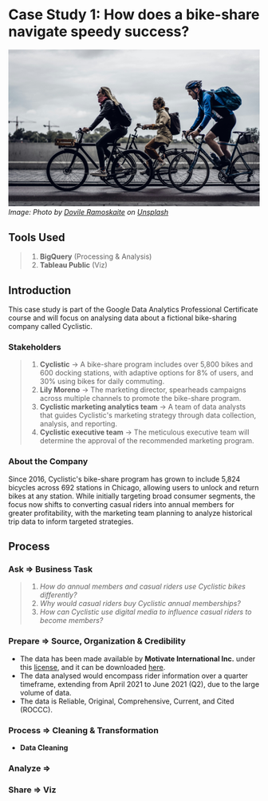 # **Case Study 1: How does a bike-share navigate speedy success?**

![bikesharing](assets/bikesharing.jpg)
*Image: Photo by <a href="https://unsplash.com/@dovilerm?utm_content=creditCopyText&utm_medium=referral&utm_source=unsplash">Dovile Ramoskaite</a> on <a href="https://unsplash.com/photos/people-riding-bike-x8rDSFN2DpY?utm_content=creditCopyText&utm_medium=referral&utm_source=unsplash">Unsplash</a>*
 
## Tools Used 

> 1. **BigQuery** (Processing & Analysis)
> 2. **Tableau Public** (Viz)

## Introduction 

This case study is part of the Google Data Analytics Professional Certificate course and will focus on analysing data about a fictional bike-sharing company called Cyclistic.

### Stakeholders

> 1. **Cyclistic** -> A bike-share program includes over 5,800 bikes and 600 docking stations, with adaptive options for 8% of users, and 30% using bikes for daily commuting.
> 2. **Lily Moreno** -> The marketing director, spearheads campaigns across multiple channels to promote the bike-share program.
> 3. **Cyclistic marketing analytics team** -> A team of data analysts that guides Cyclistic's marketing strategy through data collection, analysis, and reporting.
> 4. **Cyclistic executive team** -> The meticulous executive team will determine the approval of the recommended marketing program.

### About the Company 

Since 2016, Cyclistic's bike-share program has grown to include 5,824 bicycles across 692 stations in Chicago, allowing users to unlock and return bikes at any station. While initially targeting broad consumer segments, the focus now shifts to converting casual riders into annual members for greater profitability, with the marketing team planning to analyze historical trip data to inform targeted strategies.

## Process 

### Ask => Business Task 

> 1. *How do annual members and casual riders use Cyclistic bikes differently?*
> 2. *Why would casual riders buy Cyclistic annual memberships?*
> 3. *How can Cyclistic use digital media to influence casual riders to become members?*

### Prepare => Source, Organization & Credibility

- The data has been made available by **Motivate International Inc.** under this
[license](https://divvybikes.com/data-license-agreement), and it can be downloaded [here](https://divvy-tripdata.s3.amazonaws.com/index.html).
- The data analysed would encompass rider information over a quarter timeframe, extending from April 2021 to June 2021 (Q2), due to the large volume of data.
- The data is Reliable, Original, Comprehensive, Current, and Cited (ROCCC).

### Process => Cleaning & Transformation

- **Data Cleaning**
  



### Analyze => 

### Share => Viz
